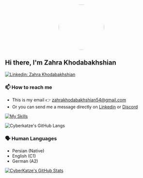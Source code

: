 <div align="center" >
<img src="img/ck.gif" width="150" style="border-radius:50%;">
</div>

## Hi there, I'm Zahra Khodabakhshian
<!-- [![](https://dcbadge.vercel.app/api/shield/997729132127457400)](https://discordapp.com/users/997729132127457400) -->
[![Linkedin: Zahra Khodabakhshian](https://img.shields.io/badge/Zahra%20Khodabakhshian-0077B5?style=for-the-badge&logo=linkedin&logoColor=white)](https://www.linkedin.com/in/zahra-khodabakhshian)

### 📫 How to reach me
   - This is my email 👉 [zahrakhodabakhshian54@gmail.com](mailto:zahrakhodabakhshian54@gmail.com)
   - Or you can send me a message directly on [Linkedin]([(https://www.linkedin.com/in/zahra-khodabakhshian-580a41178/)] ) or [Discord]() 
<!-- ### 🌱What I’m currently learning
  1. Mastering my Linux related skills
  2. Mastering [Golang programming](https://go.dev/) and writing decent codes -->

<!-- ### 💬 Ask me about
   - 🖥️ Linux 
 
### 🛠️ My Tools
- OS: [🐧Arch Linux](https://archlinux.org/)
- IDE: [💜Neovim](https://neovim.io/)
- Shell:[🐟Fish](https://fishshell.com/)
- WM: [🌴Sway](https://swaywm.org/)
- PKM: [🪨Obsidian](https://obsidian.md/)
- Dotfiles:  [![](https://img.shields.io/badge/Dotfiles-0D1117?logo=github&logoColor=white)](https://github.com/cyberkatze/dotfiles) -->
[![My Skills](https://skillicons.dev/icons?i=html,css,js,haskell,git,github,wordpress,nodejs,svelte,jquery,bootstrap,sass&perline=4)](https://skillicons.dev)


![Cyberkatze's GitHub Langs](https://github-readme-stats.vercel.app/api/top-langs/?username=zaranix&hide=hack&langs_count=8&layout=compact&theme=tokyonight)
### 🗣️ Human Languages
- Persian (Native)
- English (C1)
- German (A2)
<!-- ### 🔭What I’m currently working on
1. Building my highly customized operating system
   - [x] Using [Arch Linux](https://archlinux.org/) as a distro
   - [x] Using Wayland for display server [learn more here](https://linuxiac.com/xorg-x11-wayland-linux-display-servers-and-protocols-explained/)
   - [x] Using [sway](https://swaywm.org/) for window manager
   - [x] Making a live CD version
   - [ ] Automating the whole process of installation and configuration
2. Creating my ultimate Personal Knowledge Management System (PKMS)
   - You can learn more about this one [here](https://github.com/CyberKatze/obsidian-cyberkatze)
3. Building my personal website and blog 
   - [ ] Designing the website
   - [ ] Using [Svelte](https://svelte.dev/) to create it
   - [ ] Using markdown language for making blogs
   - [ ] Making an effective CI/CD pipeline
--- -->

[![CyberKatze's GitHub Stats](https://github-readme-stats.vercel.app/api?username=zaranix&hide=issues&count_private=true&show_icons=true&theme=tokyonight)](https://github.com/vermakhushboo/github-readme-stats)

